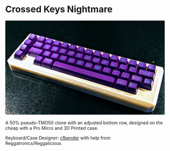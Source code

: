 # Crossed Keys Nightmare

![Nightmare](./nightmare.jpg)

A 50% pseudo-TMO50 clone with an adjusted bottom row, designed on the cheap with a Pro Micro and 3D Printed case.

Keyboard/Case Designer: [cfbender](https://github.com/codybender) with help from Reggatronics/Reggalicious
